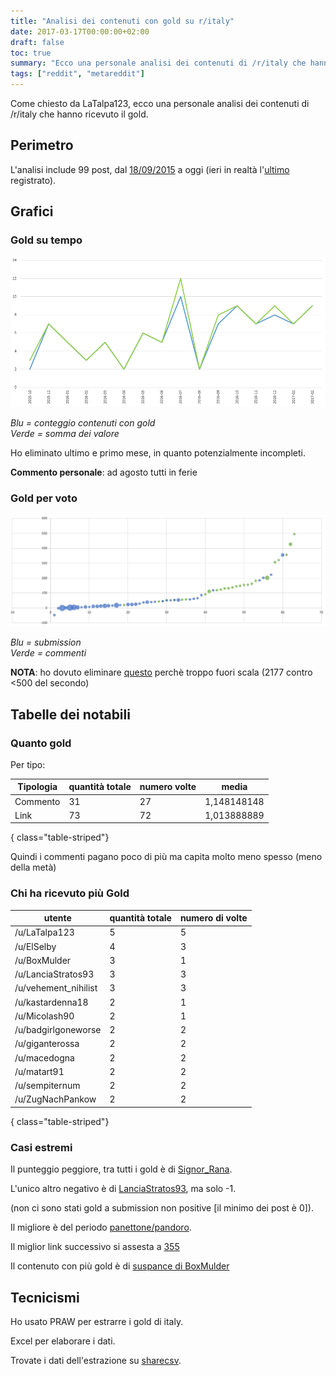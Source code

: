 ```yaml
---
title: "Analisi dei contenuti con gold su r/italy"
date: 2017-03-17T00:00:00+02:00
draft: false
toc: true
summary: "Ecco una personale analisi dei contenuti di /r/italy che hanno ricevuto il gold."
tags: ["reddit", "metareddit"]
---
```



Come chiesto da LaTalpa123, ecco una personale analisi dei contenuti di /r/italy che hanno ricevuto il gold.

## Perimetro
L'analisi include 99 post, dal [18/09/2015](https://np.reddit.com/r/italy/comments/3lecya/ieri_sera_ho_mangiato_allosteria_francescana_di/) a oggi (ieri in realtà l'[ultimo](https://np.reddit.com/r/italy/comments/5ziuim/come_immaginate_fisicamente_gli_utenti_di_ritaly/) registrato).

## Grafici

### Gold su tempo

![Grafico](/images/gold-tempo.jpg)

_Blu = conteggio contenuti con gold_  
_Verde = somma dei valore_

Ho eliminato ultimo e primo mese, in quanto potenzialmente incompleti.

**Commento personale**: ad agosto tutti in ferie

### Gold per voto

![Grafico](/images/gold-voto.jpg)

_Blu = submission_  
_Verde = commenti_

**NOTA**: ho dovuto eliminare [questo](https://np.reddit.com/r/italy/comments/5gaxee/me_irl/) perchè troppo fuori scala (2177 contro <500 del secondo)


## Tabelle dei notabili

### Quanto gold

Per tipo:



Tipologia | quantità totale | numero volte | media | 
---|---|----|----|
Commento | 31 | 27 | 1,148148148 | 
Link | 73 | 72 | 1,013888889 | 
{ class="table-striped"} 

Quindi i commenti pagano poco di più ma capita molto meno spesso (meno della metà)


### Chi ha ricevuto più Gold


utente | quantità totale | numero di volte |
-------|---------|-------|
/u/LaTalpa123 | 5 | 5 | 
/u/ElSelby | 4 | 3 | 
/u/BoxMulder | 3 | 1 | 
/u/LanciaStratos93 | 3 | 3 | 
/u/vehement_nihilist | 3 | 3 | 
/u/kastardenna18 | 2 | 1 | 
/u/Micolash90 | 2 | 1 | 
/u/badgirlgoneworse | 2 | 2 | 
/u/giganterossa | 2 | 2 | 
/u/macedogna | 2 | 2 | 
/u/matart91 | 2 | 2 | 
/u/sempiternum | 2 | 2 | 
/u/ZugNachPankow | 2 | 2 | 
{ class="table-striped"} 

### Casi estremi

Il punteggio peggiore, tra tutti i gold è di [Signor_Rana](https://np.reddit.com/comments/5c29lc//d9t667j).

L'unico altro negativo è di [LanciaStratos93](https://np.reddit.com/comments/4vgfwk//d5yey8n), ma solo -1.

(non ci sono stati gold a submission non positive [il minimo dei post è 0]).

Il migliore è del periodo [panettone/pandoro](https://np.reddit.com/r/italy/comments/5gaxee/me_irl/).

Il miglior link successivo si assesta a [355](https://np.reddit.com/comments/3o7bh8//cvuoi0n)

Il contenuto con più gold è di [suspance di BoxMulder](https://np.reddit.com/r/italy/comments/4u3y8v/suspense_oc/)


## Tecnicismi

Ho usato PRAW per estrarre i gold di italy.

Excel per elaborare i dati.

Trovate i dati dell'estrazione su [sharecsv](http://www.sharecsv.com/s/ef327b8d8d279fe3c591ec730bbc5947/gold.csv).